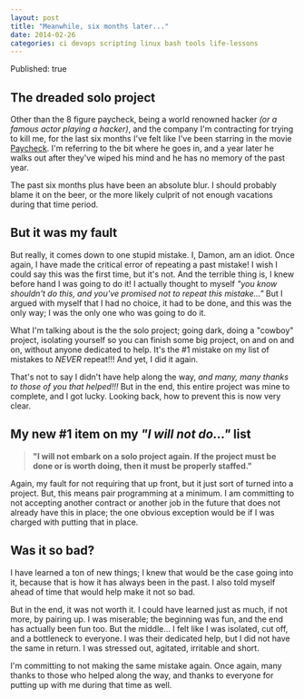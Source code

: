 ```yaml
---
layout: post
title: "Meanwhile, six months later..."
date: 2014-02-26
categories: ci devops scripting linux bash tools life-lessons
---
```

Published: true


[Paycheck]: http://www.imdb.com/title/tt0338337/

## The dreaded solo project

Other than the 8 figure paycheck, being a world renowned hacker *(or a famous actor playing a hacker)*, and the company I'm contracting for trying to kill me, for the last six months I've felt like I've been starring in the movie [Paycheck][]. I'm referring to the bit where he goes in, and a year later he walks out after they've wiped his mind and he has no memory of the past year.

The past six months plus have been an absolute blur. I should probably blame it on the beer, or the more likely culprit of not enough vacations during that time period.

## But it was my fault

But really, it comes down to one stupid mistake. I, Damon, am an idiot. Once again, I have made the critical error of repeating a past mistake! I wish I could say this was the first time, but it's not. And the terrible thing is, I knew before hand I was going to do it! I actually thought to myself *"you know shouldn't do this, and you've promised not to repeat this mistake..."* But I argued with myself that I had no choice, it had to be done, and this was the only way; I was the only one who was going to do it.

What I'm talking about is the the solo project; going dark, doing a "cowboy" project, isolating yourself so you can finish some big project, on and on and on, without anyone dedicated to help. It's the #1 mistake on my list of mistakes to *NEVER* repeat!!! And yet, I did it again.

That's not to say I didn't have help along the way, *and many, many thanks to those of you that helped!!!*   But in the end, this entire project was mine to complete, and I got lucky. Looking back, how to prevent this is now very clear.

## My new #1 item on my *"I will not do..."* list

> **"I will not embark on a solo project again. If the project must be done or is worth doing, then it must be properly staffed."**

Again, my fault for not requiring that up front, but it just sort of turned into a project. But, this means pair programming at a minimum. I am committing to not accepting another contract or another job in the future that does not already have this in place; the one obvious exception would be if I was charged with putting that in place.

## Was it so bad?

I have learned a ton of new things; I knew that would be the case going into it, because that is how it has always been in the past. I also told myself ahead of time that would help make it not so bad.

But in the end, it was not worth it. I could have learned just as much, if not more, by pairing up. I was miserable; the beginning was fun, and the end has actually been fun too. But the middle... I felt like I was isolated, cut off, and a bottleneck to everyone. I was their dedicated help, but I did not have the same in return. I was stressed out, agitated, irritable and short.

I'm committing to not making the same mistake again. Once again, many thanks to those who helped along the way, and thanks to everyone for putting up with me during that time as well.
